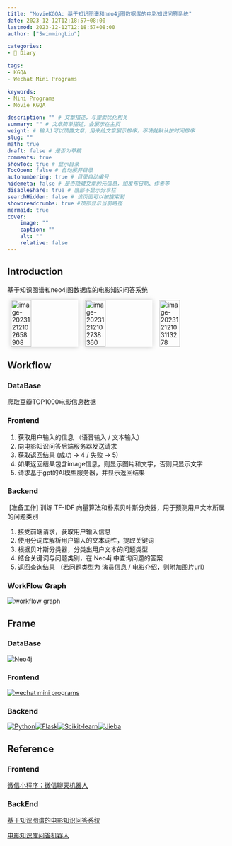 ```yaml
---
title: "MovieKGQA: 基于知识图谱和neo4j图数据库的电影知识问答系统"
date: 2023-12-12T12:18:57+08:00
lastmod: 2023-12-12T12:18:57+08:00
author: ["SwimmingLiu"]

categories:
- 📓 Diary

tags:
- KGQA
- Wechat Mini Programs

keywords:
- Mini Programs
- Movie KGQA

description: "" # 文章描述，与搜索优化相关
summary: "" # 文章简单描述，会展示在主页
weight: # 输入1可以顶置文章，用来给文章展示排序，不填就默认按时间排序
slug: ""
math: true
draft: false # 是否为草稿
comments: true
showToc: true # 显示目录
TocOpen: false # 自动展开目录
autonumbering: true # 目录自动编号
hidemeta: false # 是否隐藏文章的元信息，如发布日期、作者等
disableShare: true # 底部不显示分享栏
searchHidden: false # 该页面可以被搜索到
showbreadcrumbs: true #顶部显示当前路径
mermaid: true
cover:
    image: ""
    caption: ""
    alt: ""
    relative: false
---
```

## Introduction

基于知识图谱和neo4j图数据库的电影知识问答系统
<div style="display:flex; justify-content: space-around; ">
<img src="https://i.imgs.ovh/2023/12/12/mM4uR.png" alt="image-20231212102658908" style="box-shadow: 0 0 10px rgba(200, 200, 200);" width=30% height:300px/>
<img src="https://i.imgs.ovh/2023/12/12/mM58p.png" alt="image-20231212102738360" style="box-shadow: 0 0 10px rgba(200, 200, 200);" width=30% height:300px/>
<img src="https://i.imgs.ovh/2023/12/12/mMdFT.png" alt="image-20231212103113278" style="" width=30% height:300px/>
</div>


## Workflow

### DataBase

   爬取豆瓣TOP1000电影信息数据

### Frontend

1. 获取用户输入的信息 （语音输入 / 文本输入）
2. 向电影知识问答后端服务器发送请求
3. 获取返回结果  (成功 -> 4 / 失败 -> 5)
4. 如果返回结果包含image信息，则显示图片和文字，否则只显示文字
5. 请求基于gpt的AI模型服务器，并显示返回结果

### Backend

​	[准备工作]  训练 TF-IDF 向量算法和朴素贝叶斯分类器，用于预测用户文本所属的问题类别

1. 接受前端请求，获取用户输入信息
2. 使用分词库解析用户输入的文本词性，提取关键词
3. 根据贝叶斯分类器，分类出用户文本的问题类型
4. 结合关键词与问题类别，在 Neo4j 中查询问题的答案
5. 返回查询结果 （若问题类型为 演员信息 / 电影介绍，则附加图片url）

### WorkFlow Graph

![workflow graph](https://i.imgs.ovh/2023/12/29/0IEuW.png)

## Frame

### DataBase

[![Neo4j](https://img.shields.io/badge/neo4j-test?style=for-the-badge&logo=neo4j&logoColor=white&color=blue)](https://neo4j.com/)

### Frontend

[![wechat mini programs](https://img.shields.io/badge/wechat%20mini%20programs-test?style=for-the-badge&logo=wechat&logoColor=white&color=%2320B2AA)](https://developers.weixin.qq.com/)

### Backend

[![Python](https://img.shields.io/badge/python-3776ab?style=for-the-badge&logo=python&logoColor=ffd343)](https://www.python.org/)[![Flask](https://img.shields.io/badge/flask-3e4349?style=for-the-badge&logo=flask&logoColor=ffffff)](https://flask.palletsprojects.com/)[![Scikit-learn](https://img.shields.io/badge/sklearn-test?style=for-the-badge&logo=scikit-learn&logoColor=white&color=orange)](https://scikit-learn.org/stable/index.html)[![Jieba](https://img.shields.io/badge/jieba-3776ab?style=for-the-badge&logo=python&logoColor=ffd343)](https://github.com/fxsjy/jieba)

## Reference

### Frontend

[微信小程序：微信聊天机器人](https://github.com/JzheTang/wechat_robot_app)

### BackEnd

[基于知识图谱的电影知识问答系统](https://github.com/mrcaidev/kgqa)

[电影知识库问答机器人](https://github.com/futurehear/chatbot)
